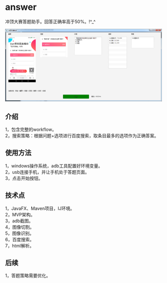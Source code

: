 # answer

冲顶大赛答题助手。回答正确率高于50%。!^_^


![Aaron Swartz](https://raw.githubusercontent.com/zealot2002/answer/master/src/screenshot/answer.png)
## 介绍 ##
1，包含完整的workflow。<br />
2，搜索策略：根据问题+选项进行百度搜索，取条目最多的选项作为正确答案。<br />


## 使用方法 ##
1，windows操作系统，adb工具配置好环境变量。<br />
2，usb连接手机，并让手机处于答题页面。<br />
3，点击开始按钮。<br />


## 技术点 ##

1，JavaFX、Maven项目，IJ环境。<br />
2，MVP架构。<br />
3，adb截图。<br />
4，图像切割。<br />
5，图像识别。<br />
6，百度搜索。<br />
7，html解析。<br />

## 后续 ##
1，答题策略需要优化。<br />
